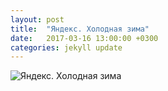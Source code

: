 ```yaml
---
layout: post
title:  "Яндекс. Холодная зима"
date:   2017-03-16 13:00:00 +0300
categories: jekyll update
---
```

![Яндекс. Холодная зима](datagraphics.github.io/_posts/Cold_winter-06.png "Визуализация статистики зимних температурных экстремумов для социальных сетей компании Яндекс")
